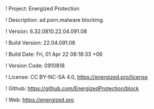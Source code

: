 ! Project: Energized Protection

! Description: ad.porn.malware blocking.

! Version: 6.32.0810.22.04.091.08

! Build Version: 22.04.091.08

! Build Date: Fri, 01 Apr 22 08:18:33 +06

! Version Code: 0910818

! License: CC BY-NC-SA 4.0, https://energized.pro/license

! Github: https://github.com/EnergizedProtection/block

! Web: https://energized.pro
